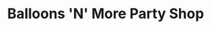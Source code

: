 ---
title: "Balloons 'N' More Party Shop"
url: /campbell-river/balloons-n-more-party-shop/
shop: party
---